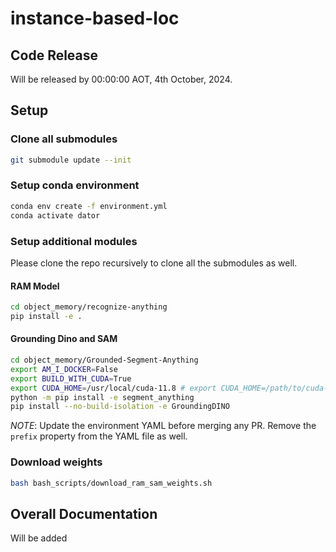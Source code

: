 # instance-based-loc

## Code Release

Will be released by 00:00:00 AOT, 4th October, 2024.

## Setup

### Clone all submodules

```bash
git submodule update --init
```

### Setup conda environment

```bash
conda env create -f environment.yml
conda activate dator
```

### Setup additional modules

Please clone the repo recursively to clone all the submodules as well.

#### RAM Model

```bash
cd object_memory/recognize-anything
pip install -e .
```

#### Grounding Dino and SAM

```bash
cd object_memory/Grounded-Segment-Anything
export AM_I_DOCKER=False
export BUILD_WITH_CUDA=True
export CUDA_HOME=/usr/local/cuda-11.8 # export CUDA_HOME=/path/to/cuda-11.3/ for others
python -m pip install -e segment_anything
pip install --no-build-isolation -e GroundingDINO
```

_NOTE_: Update the environment YAML before merging any PR. Remove the `prefix` property from the YAML file as well.

### Download weights

```bash
bash bash_scripts/download_ram_sam_weights.sh 
```

## Overall Documentation

Will be added
